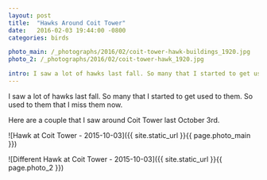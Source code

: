 ```yaml
---
layout: post
title:  "Hawks Around Coit Tower"
date:   2016-02-03 19:44:00 -0800
categories: birds

photo_main: /_photographs/2016/02/coit-tower-hawk-buildings_1920.jpg
photo_2: /_photographs/2016/02/coit-tower-hawk_1920.jpg

intro: I saw a lot of hawks last fall. So many that I started to get used to them. So used to them that I miss them now.
---
```

I saw a lot of hawks last fall. So many that I started to get used to them. So used to them that I miss them now.

Here are a couple that I saw around Coit Tower last October 3rd.

![Hawk at Coit Tower - 2015-10-03]({{ site.static_url }}{{ page.photo_main }})

![Different Hawk at Coit Tower - 2015-10-03]({{ site.static_url }}{{ page.photo_2 }})